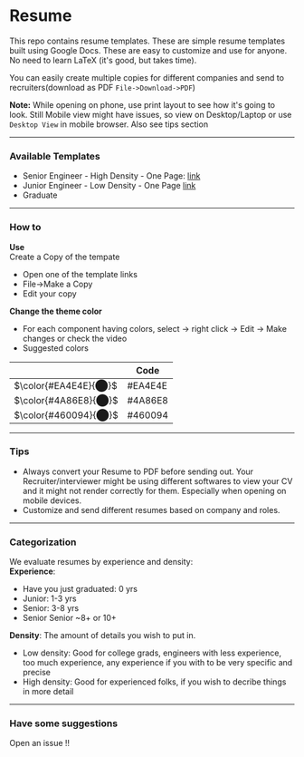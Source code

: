 # Resume

This repo contains resume templates. These are simple resume templates built using Google Docs. These are easy to customize and use for anyone. No need to learn LaTeX (it's good, but takes time). 

You can easily create multiple copies for different companies and send to recruiters(download as PDF `File->Download->PDF`)

**Note:** While opening on phone, use print layout to see how it's going to look. Still Mobile view might have issues, so view on Desktop/Laptop or use `Desktop View` in mobile browser. Also see tips section

---
### Available Templates  
- Senior Engineer - High Density - One Page: [link](https://docs.google.com/document/d/12VKwOvPnLgnE_zsFa1UYK3yZ30qsT9-k6uogBVpYLwc)  
- Junior Engineer - Low Density - One Page   [link](https://docs.google.com/document/d/1KidWo6_xZVes8d-NE9dlpD7jNMYrTHWAGZMKXIBVZV8)
- Graduate  

---
### How to

**Use**  
Create a Copy of the tempate
- Open one of the template links
- File->Make a Copy
- Edit your copy

**Change the theme color**  
- For each component having colors, select -> right click -> Edit -> Make changes 
  or check the video
- Suggested colors

|   | Code  |
|---|-------|
| $\color{#EA4E4E}{⬤}$  |   #EA4E4E |
| $\color{#4A86E8}{⬤}$  |   #4A86E8 |
| $\color{#460094}{⬤}$  |   #460094 |

---
### Tips
- Always convert your Resume to PDF before sending out. Your Recruiter/interviewer might be using different softwares to view your CV and it might not render correctly for them. Especially when opening on mobile devices.
- Customize and send different resumes based on company and roles.

---
### Categorization
We evaluate resumes by experience and density:  
**Experience**:  
- Have you just graduated: 0 yrs
- Junior: 1-3 yrs
- Senior: 3-8 yrs
- Senior Senior ~8+ or 10+

**Density**: The amount of details you wish to put in.  
- Low density: Good for college grads, engineers with less experience, too much experience, any experience if you with to be very specific and precise
- High density: Good for experienced folks, if you wish to decribe things in more detail

---
### Have some suggestions
Open an issue !!
